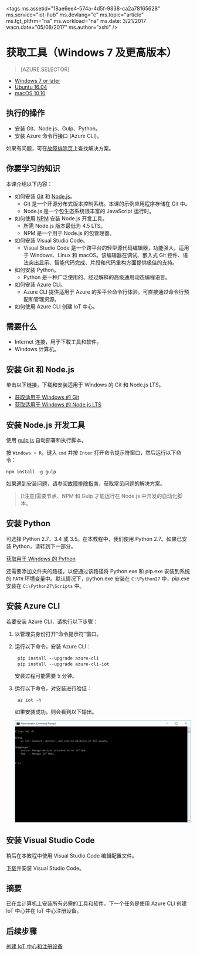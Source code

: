<properties
    pageTitle="准备好主计算机和 Azure IoT 中心 | Azure"
    description="在运行 Windows 的主计算机上安装工具和软件，创建 IoT 中心，以及在 IoT 中心注册设备。"
    services="iot-hub"
    documentationcenter=""
    author="shizn"
    manager="timtl"
    tags=""
    keywords="iot 开发, iot 软件, iot 云服务, 物联网软件, azure cli, 在 windows 上安装 git, gulp 运行, 安装 node js windows, 在 windows 上安装 npm, 在 windows 上安装 python" />
<tags
    ms.assetid="18ae6ee4-574a-4d5f-9838-ca2a78165628"
    ms.service="iot-hub"
    ms.devlang="c"
    ms.topic="article"
    ms.tgt_pltfrm="na"
    ms.workload="na"
    ms.date: 3/21/2017
    wacn.date="05/08/2017"
    ms.author="xshi" />  


# 获取工具（Windows 7 及更高版本）
>[AZURE.SELECTOR]
- [Windows 7 or later](/documentation/articles/iot-hub-gateway-kit-c-lesson2-get-the-tools-win32/)
- [Ubuntu 16.04](/documentation/articles/iot-hub-gateway-kit-c-lesson2-get-the-tools-ubuntu/)
- [macOS 10.10](/documentation/articles/iot-hub-gateway-kit-c-lesson2-get-the-tools-mac/)

## 执行的操作

- 安装 Git、Node.js、Gulp、Python。
- 安装 Azure 命令行接口 (Azure CLI)。

如果有问题，可在[故障排除页](/documentation/articles/iot-hub-gateway-kit-c-troubleshooting/)上查找解决方案。

## 你要学习的知识

本课介绍以下内容：

- 如何安装 [Git](https://git-scm.com/) 和 [Node.js](https://nodejs.org/en/)。
  - Git 是一个开源分布式版本控制系统。本课的示例应用程序存储在 Git 中。
  - Node.js 是一个包生态系统很丰富的 JavaScript 运行时。
- 如何使用 [NPM](https://www.npmjs.com/) 安装 Node.js 开发工具。
  - 所需 Node.js 版本最低为 4.5 LTS。
  - NPM 是一个用于 Node.js 的包管理器。
- 如何安装 Visual Studio Code。
  - Visual Studio Code 是一个跨平台的轻型源代码编辑器，功能强大，适用于 Windows、Linux 和 macOS。该编辑器在调试、嵌入式 Git 控件、语法突出显示、智能代码完成、片段和代码重构方面提供极佳的支持。
- 如何安装 Python。
  - Python 是一种广泛使用的、经过解释的高级通用动态编程语言。
- 如何安装 Azure CLI。
  - Azure CLI 提供适用于 Azure 的多平台命令行体验。可直接通过命令行预配和管理资源。
- 如何使用 Azure CLI 创建 IoT 中心。

## 需要什么

- Internet 连接，用于下载工具和软件。
- Windows 计算机。

## 安装 Git 和 Node.js

单击以下链接，下载和安装适用于 Windows 的 Git 和 Node.js LTS。

- [获取适用于 Windows 的 Git](https://git-scm.com/download/win/)
- [获取适用于 Windows 的 Node.js LTS](https://nodejs.org/en/)

## 安装 Node.js 开发工具

使用 [gulp.js](http://gulpjs.com/) 自动部署和执行脚本。

按 `Windows + R`，键入 `cmd` 并按 `Enter` 打开命令提示符窗口，然后运行以下命令：


	npm install -g gulp


如果遇到安装问题，请参阅[故障排除指南](/documentation/articles/iot-hub-gateway-kit-c-troubleshooting/)，获取常见问题的解决方案。

> [!注意]需要节点、NPM 和 Gulp 才能运行在 Node.js 中开发的自动化脚本。

## 安装 Python

可选择 Python 2.7、3.4 或 3.5。在本教程中，我们使用 Python 2.7。如果已安装 Python，请转到下一部分。

[获取用于 Windows 的 Python](https://www.python.org/downloads/)

还需要添加文件夹的路径，以便通过该路径将 Python.exe 和 pip.exe 安装到系统的 `PATH` 环境变量中。默认情况下，python.exe 安装在 `C:\Python27` 中，pip.exe 安装在 `C:\Python27\Scripts` 中。

## 安装 Azure CLI

若要安装 Azure CLI，请执行以下步骤：

1. 以管理员身份打开“命令提示符”窗口。

2. 运行以下命令，安装 Azure CLI：

   
		pip install --upgrade azure-cli
		pip install --upgrade azure-cli-iot
   

    安装过程可能需要 5 分钟。

3. 运行以下命令，对安装进行验证：

   
		az iot -h
   

    如果安装成功，则会看到以下输出。

   ![验证 Azure CLI 安装](./media/iot-hub-gateway-kit-lessons/lesson2/az_iot_help_win.png)  


## 安装 Visual Studio Code

稍后在本教程中使用 Visual Studio Code 编辑配置文件。

[下载](https://code.visualstudio.com/docs/setup/windows)并安装 Visual Studio Code。

## 摘要

已在主计算机上安装所有必需的工具和软件。下一个任务是使用 Azure CLI 创建 IoT 中心并在 IoT 中心注册设备。

## 后续步骤
[创建 IoT 中心和注册设备](/documentation/articles/iot-hub-gateway-kit-c-lesson2-register-device/)

<!---HONumber=Mooncake_0116_2017-->